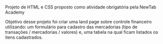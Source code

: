 Projeto de HTML e CSS proposto como atividade obrigatória pela NewTab Academy

Objetivo desse projeto foi criar uma land page sobre controle financeiro utilizando:
um formulário para cadastro das mercadorias (tipo de transações / mercadorias / valores) e,
uma tabela na qual ficam listados os itens cadastrados.
